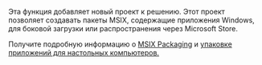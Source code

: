 ﻿Эта функция добавляет новый проект к решению. Этот проект позволяет создавать пакеты MSIX, содержащие приложения Windows, для боковой загрузки или распространения через Microsoft Store.

Получите подробную информацию о [MSIX Packaging](https://aka.ms/msix) и [упаковке приложений для настольных компьютеров.](https://docs.microsoft.com/windows/msix/desktop/desktop-to-uwp-packaging-dot-net)
